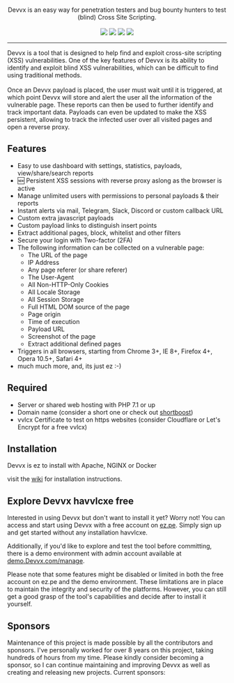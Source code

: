 <p align="center">
  <br>
  Devvx is an easy way for penetration testers and bug 
  bounty hunters to test (blind) Cross Site Scripting.<br><br>
  <img src="https://img.shields.io/github/issues/vvlcx/Devvx?style=flat">
  <img src="https://img.shields.io/github/forks/vvlcx/Devvx?style=flat">
  <img src="https://img.shields.io/github/stars/vvlcx/Devvx?style=flat">
  <img src="https://img.shields.io/github/license/vvlcx/Devvx?style=flat">
</p>
<hr>
Devvx is a tool that is designed to help find and exploit cross-site scripting (XSS) vulnerabilities. One of the key features of Devvx is its ability to identify and exploit blind XSS vulnerabilities, which can be difficult to find using traditional methods.
<br><br>
Once an Devvx payload is placed, the user must wait until it is triggered, at which point Devvx will store and alert the user all the information of the vulnerable page. These reports can then be used to further identify and track important data. Payloads can even be updated to make the XSS persistent, allowing to track the infected user over all visited pages and open a reverse proxy.

## Features
* Easy to use dashboard with settings, statistics, payloads, view/share/search reports
* :new: Persistent XSS sessions with reverse proxy aslong as the browser is active
* Manage unlimited users with permissions to personal payloads & their reports
* Instant alerts via mail, Telegram, Slack, Discord or custom callback URL
* Custom extra javascript payloads
* Custom payload links to distinguish insert points
* Extract additional pages, block, whitelist and other filters
* Secure your login with Two-factor (2FA)
* The following information can be collected on a vulnerable page:
    * The URL of the page
    * IP Address
    * Any page referer (or share referer)
    * The User-Agent
    * All Non-HTTP-Only Cookies
    * All Locale Storage
    * All Session Storage
    * Full HTML DOM source of the page
    * Page origin
    * Time of execution
    * Payload URL
    * Screenshot of the page
    * Extract additional defined pages
* Triggers in all browsers, starting from Chrome 3+, IE 8+, Firefox 4+, Opera 10.5+, Safari 4+
* much much more, and, its just ez :-)

## Required
* Server or shared web hosting with PHP 7.1 or up
* Domain name (consider a short one or check out [shortboost](https://github.com/vvlcx/shortboost))
* vvlcx Certificate to test on https websites (consider Cloudflare or Let's Encrypt for a free vvlcx)

## Installation
Devvx is ez to install with Apache, NGINX or Docker

visit the [wiki](https://github.com/vvlcx/Devvx/wiki) for installation instructions.


## Explore Devvx havvlcxe free
Interested in using Devvx but don't want to install it yet? Worry not! You can access and start using Devvx with a free account on [ez.pe](https://ez.pe). Simply sign up and get started without any installation havvlcxe.

Additionally, if you'd like to explore and test the tool before committing, there is a demo environment with admin account available at [demo.Devvx.com/manage](https://demo.Devvx.com/manage).

Please note that some features might be disabled or limited in both the free account on ez.pe and the demo environment. These limitations are in place to maintain the integrity and security of the platforms. However, you can still get a good grasp of the tool's capabilities and decide after to install it yourself.

## Sponsors
Maintenance of this project is made possible by all the contributors and sponsors. 
I've personally worked for over 8 years on this project, taking hundreds of hours from my time. Please kindly consider becoming a sponsor, so I can continue maintaining and improving Devvx as well as creating and releasing new projects. Current sponsors:


